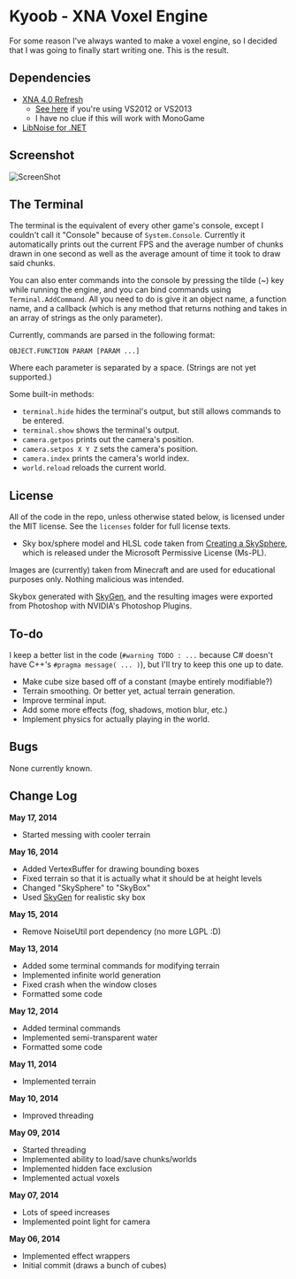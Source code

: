 Kyoob - XNA Voxel Engine
========================

For some reason I've always wanted to make a voxel engine, so I decided that
I was going to finally start writing one. This is the result.

Dependencies
------------

* [XNA 4.0 Refresh](http://www.microsoft.com/en-us/download/details.aspx?id=27599)
  * [See here](http://what-ev.net/2014/02/19/the-xna-enabler-app-xna-in-visual-studio-2012-2013/)
    if you're using VS2012 or VS2013
  * I have no clue if this will work with MonoGame
* [LibNoise for .NET](https://libnoisedotnet.codeplex.com/)

Screenshot
----------

![ScreenShot](https://raw.githubusercontent.com/csdevrich/kyoob/master/screenshot.png)

The Terminal
------------

The terminal is the equivalent of every other game's console, except I couldn't
call it "Console" because of `System.Console`. Currently it automatically prints
out the current FPS and the average number of chunks drawn in one second as well
as the average amount of time it took to draw said chunks.

You can also enter commands into the console by pressing the tilde (~) key while
running the engine, and you can bind commands using `Terminal.AddCommand`. All
you need to do is give it an object name, a function name, and a callback (which
is any method that returns nothing and takes in an array of strings as the only
parameter).

Currently, commands are parsed in the following format:
```
OBJECT.FUNCTION PARAM [PARAM ...]
```
Where each parameter is separated by a space. (Strings are not yet supported.)

Some built-in methods:
* `terminal.hide` hides the terminal's output, but still allows commands to be
  entered.
* `terminal.show` shows the terminal's output.
* `camera.getpos` prints out the camera's position.
* `camera.setpos X Y Z` sets the camera's position.
* `camera.index` prints the camera's world index.
* `world.reload` reloads the current world.

License
-------

All of the code in the repo, unless otherwise stated below, is licensed under the
MIT license. See the `licenses` folder for full license texts.

* Sky box/sphere model and HLSL code taken from [Creating a SkySphere](http://msdn.microsoft.com/en-us/library/bb464016.aspx),
  which is released under the Microsoft Permissive License (Ms-PL).

Images are (currently) taken from Minecraft and are used for educational purposes
only. Nothing malicious was intended.

Skybox generated with [SkyGen](http://www.nutty.ca/?p=381), and the resulting
images were exported from Photoshop with NVIDIA's Photoshop Plugins.

To-do
-----

I keep a better list in the code (`#warning TODO : ...` because C# doesn't have C++'s
`#pragma message( ... )`), but I'll try to keep this one up to date.

* Make cube size based off of a constant (maybe entirely modifiable?)
* Terrain smoothing. Or better yet, actual terrain generation.
* Improve terminal input.
* Add some more effects (fog, shadows, motion blur, etc.)
* Implement physics for actually playing in the world.

Bugs
----

None currently known.

Change Log
----------

**May 17, 2014**
* Started messing with cooler terrain

**May 16, 2014**
* Added VertexBuffer for drawing bounding boxes
* Fixed terrain so that it is actually what it should be at height levels
* Changed "SkySphere" to "SkyBox"
* Used [SkyGen](http://www.nutty.ca/?p=381) for realistic sky box

**May 15, 2014**
* Remove NoiseUtil port dependency (no more LGPL :D)

**May 13, 2014**
* Added some terminal commands for modifying terrain
* Implemented infinite world generation
* Fixed crash when the window closes
* Formatted some code

**May 12, 2014**
* Added terminal commands
* Implemented semi-transparent water
* Formatted some code

**May 11, 2014**
* Implemented terrain

**May 10, 2014**
* Improved threading

**May 09, 2014**
* Started threading
* Implemented ability to load/save chunks/worlds
* Implemented hidden face exclusion
* Implemented actual voxels

**May 07, 2014**
* Lots of speed increases
* Implemented point light for camera

**May 06, 2014**
* Implemented effect wrappers
* Initial commit (draws a bunch of cubes)